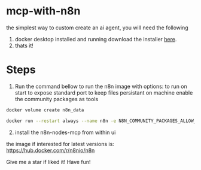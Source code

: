# mcp-with-n8n
the simplest way to custom create an ai agent, you will need the following
1. docker desktop installed and running
download the installer [here](https://docs.docker.com/desktop/setup/install/windows-install/).
3. thats it!

# Steps
1. Run the command bellow to run the n8n image with options:
to run on start
to expose standard port
to keep files persistant on machine
enable the community packages as tools
```bash
docker volume create n8n_data

docker run --restart always --name n8n -e N8N_COMMUNITY_PACKAGES_ALLOW_TOOL_USAGE=true -p 5678:5678 v n8n_data:/home/node/.n8n docker.n8n.io/n8nio/n8n
```

2. install the n8n-nodes-mcp from within ui

the image if interested for latest versions is: https://hub.docker.com/r/n8nio/n8n

Give me a star if liked it!
Have fun!
